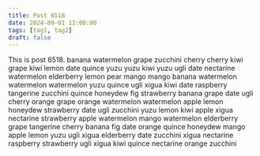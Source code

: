 ```yaml
---
title: Post 6518
date: 2024-09-01 12:00:00
tags: [tag1, tag2]
draft: false
---
```

This is post 6518.
banana
watermelon
grape
zucchini
cherry
cherry
kiwi
grape
kiwi
lemon
date
quince
yuzu
yuzu
kiwi
yuzu
ugli
date
nectarine
watermelon
elderberry
lemon
pear
mango
mango
banana
watermelon
watermelon
watermelon
yuzu
quince
ugli
xigua
kiwi
date
raspberry
tangerine
zucchini
quince
honeydew
fig
strawberry
banana
grape
date
ugli
cherry
orange
grape
orange
watermelon
watermelon
apple
lemon
honeydew
strawberry
date
ugli
zucchini
yuzu
lemon
kiwi
apple
xigua
nectarine
strawberry
apple
watermelon
mango
watermelon
elderberry
grape
tangerine
cherry
banana
fig
date
orange
quince
honeydew
mango
apple
lemon
yuzu
ugli
xigua
elderberry
date
zucchini
xigua
nectarine
raspberry
strawberry
ugli
xigua
kiwi
quince
nectarine
orange
zucchini
